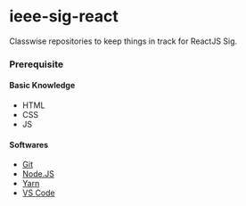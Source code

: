 # ieee-sig-react

Classwise repositories to keep things in track for ReactJS Sig.

### Prerequisite

#### Basic Knowledge
* HTML
* CSS
* JS

#### Softwares
* [Git](https://git-scm.com/downloads)
* [Node.JS](https://nodejs.org/en/download/)
* [Yarn](https://yarnpkg.com/en/docs/install#windows-stable) 
* [VS Code](https://code.visualstudio.com/download)
